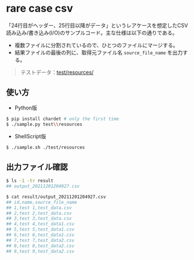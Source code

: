 rare case csv
====

「24行目がヘッダー、25行目以降がデータ」というレアケースを想定したCSV読み込み/書き込み(I/O)のサンプルコード。主な仕様は以下の通りである。

* 複数ファイルに分割されているので、ひとつのファイルにマージする。
* 結果ファイルの最後の列に、取得元ファイル名 `source_file_name` を出力する。

> テストデータ：[test/resources/](test/resources/)

## 使い方

* Python版

```bash
$ pip install chardet # only the first time
$ ./sample.py test\\resources
```

* ShellScript版

```bash
$ ./sample.sh ./test/resources
```

## 出力ファイル確認

```bash
$ ls -1 -tr result
## output_20211201204927.csv

$ cat result/output_20211201204927.csv
## id,name,source_file_name
## 1,test 1,test_data.csv
## 2,test 2,test_data.csv
## 3,test 3,test_data.csv
## 4,test 4,test_data1.csv
## 5,test 5,test_data1.csv
## 6,test 6,test_data1.csv
## 7,test 7,test_data2.csv
## 8,test 8,test_data2.csv
## 9,test 9,test_data2.csv
```
